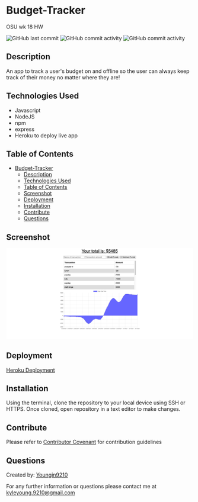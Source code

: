 # Budget-Tracker
OSU wk 18 HW

![GitHub last commit](https://img.shields.io/github/last-commit/Youngin9210/Budget-Tracker)
![GitHub commit activity](https://img.shields.io/github/languages/count/Youngin9210/Budget-Tracker)
![GitHub commit activity](https://img.shields.io/github/languages/top/Youngin9210/Budget-Tracker)

## Description

An app to track a user's budget on and offline so the user can always keep track of their money no matter where they are!

## Technologies Used

* Javascript
* NodeJS
* npm
* express
* Heroku to deploy live app

## Table of Contents

- [Budget-Tracker](#budget-tracker)
  - [Description](#description)
  - [Technologies Used](#technologies-used)
  - [Table of Contents](#table-of-contents)
  - [Screenshot](#screenshot)
  - [Deployment](#deployment)
  - [Installation](#installation)
  - [Contribute](#contribute)
  - [Questions](#questions)

## Screenshot

![image](screenshot.png)

## Deployment

[Heroku Deployment](https://protected-stream-94143.herokuapp.com/)

## Installation

Using the terminal, clone the repository to your local device using SSH or HTTPS. Once cloned, open repository in a text editor to make changes.

## Contribute

Please refer to [Contributor Covenant](https://www.contributor-covenant.org/version/2/0/code_of_conduct/) for contribution guidelines

## Questions

Created by: [Youngin9210](https://github.com/Youngin9210)

For any further information or questions please contact me at [kyleyoung.9210@gmail.com](mailto:kyleyoung.9210@gmail.com)